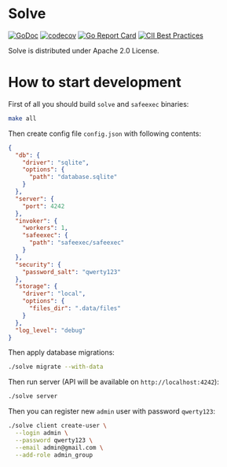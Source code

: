 # Solve

[![GoDoc](https://godoc.org/github.com/udovin/solve?status.svg)](https://godoc.org/github.com/udovin/solve)
[![codecov](https://codecov.io/gh/udovin/solve/branch/master/graph/badge.svg)](https://codecov.io/gh/udovin/solve)
[![Go Report Card](https://goreportcard.com/badge/github.com/udovin/solve)](https://goreportcard.com/report/github.com/udovin/solve)
[![CII Best Practices](https://bestpractices.coreinfrastructure.org/projects/6577/badge)](https://bestpractices.coreinfrastructure.org/projects/6577)

Solve is distributed under Apache 2.0 License.

# How to start development

First of all you should build `solve` and `safeexec` binaries:

```bash
make all
```

Then create config file `config.json` with following contents:

```json
{
  "db": {
    "driver": "sqlite",
    "options": {
      "path": "database.sqlite"
    }
  },
  "server": {
    "port": 4242
  },
  "invoker": {
    "workers": 1,
    "safeexec": {
      "path": "safeexec/safeexec"
    }
  },
  "security": {
    "password_salt": "qwerty123"
  },
  "storage": {
    "driver": "local",
    "options": {
      "files_dir": ".data/files"
    }
  },
  "log_level": "debug"
}
```

Then apply database migrations:

```bash
./solve migrate --with-data
```

Then run server (API will be available on `http://localhost:4242`):

```bash
./solve server
```

Then you can register new `admin` user with password `qwerty123`:

```bash
./solve client create-user \
  --login admin \
  --password qwerty123 \
  --email admin@gmail.com \
  --add-role admin_group
```
